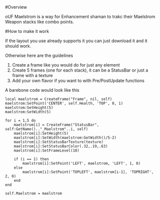 #Overview

oUF Maelstrom is a way for Enhancement shaman to trakc their Maelstrom Weapon stacks like combo points.

#How to make it work

If the layout you use already supports it you can just download it and it should work.

Otherwise here are the guidelines

1. Create a frame like you would do for just any element
2. Create 5 frames (one for each stack), it can be a StatusBar or just a frame with a texture
3. Add your own flavor if you want to with Pre/PostUpdate functions

A barebone code would look like this

```
local maelstrom = CreateFrame("Frame", nil, self)
maelstrom:SetPoint('CENTER', self.Health, 'TOP', 0, 1)
maelstrom:SetHeight(5)
maelstrom:SetWidth(5)

for i = 1,5 do
	maelstrom[i] = CreateFrame("StatusBar", self:GetName().."_Maelstrom"..i, self)
	maelstrom[i]:SetHeight(5)
	maelstrom[i]:SetWidth(maelstrom:GetWidth()/5-2)
	maelstrom[i]:SetStatusBarTexture(texture)
	maelstrom[i]:SetStatusBarColor(.32,.19,.63)
	maelstrom[i]:SetFrameLevel(10)

	if (i == 1) then
		maelstrom[i]:SetPoint('LEFT', maelstrom, 'LEFT', 1, 0)
	else
		maelstrom[i]:SetPoint('TOPLEFT', maelstrom[i-1], 'TOPRIGHT', 2, 0)
	end
end

self.Maelstrom = maelstrom
```